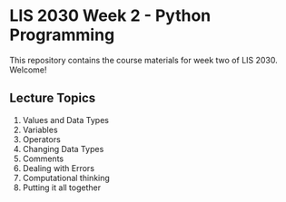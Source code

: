 # LIS 2030 Week 2 - Python Programming

This repository contains the course materials for week two of LIS 2030. Welcome!

## Lecture Topics

1. Values and Data Types
2. Variables
3. Operators
4. Changing Data Types
5. Comments
6. Dealing with Errors
7. Computational thinking 
8. Putting it all together